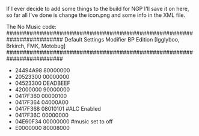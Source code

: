 If I ever decide to add some things to the build for NGP I'll save it on here, so far all I've done is change the icon.png and some info in the XML file.

The No Music code:
#########################################################################
Default Settings Modifier BP Edition [Igglyboo, Brkirch, FMK, Motobug]
#########################################################################
* 24494A98 80000000
* 20523300 00000000
* 04523300 DEADBEEF
* 42000000 90000000
* 0417F360 00000100
* 0417F364 04000A00
* 0417F368 08010101 #ALC Enabled
* 0417F36C 00000000
* 04E60F34 00000000 #music set to off
* E0000000 80008000
